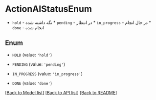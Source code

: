 # ActionAIStatusEnum

* `hold` - نگه داشته شده * `pending` - در انتظار * `in_progress` - در حال انجام * `done` - انجام شده

## Enum

* `HOLD` (value: `'hold'`)

* `PENDING` (value: `'pending'`)

* `IN_PROGRESS` (value: `'in_progress'`)

* `DONE` (value: `'done'`)

[[Back to Model list]](../README.md#documentation-for-models) [[Back to API list]](../README.md#documentation-for-api-endpoints) [[Back to README]](../README.md)


